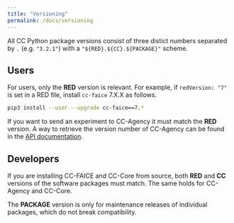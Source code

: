 ```yaml
---
title: "Versioning"
permalink: /docs/versioning
---
```


All CC Python package versions consist of three distict numbers separated by `.` (e.g. `"3.2.1"`) with a `"${RED}.${CC}.${PACKAGE}"` scheme.


## Users

For users, only the **RED** version is relevant. For example, if `redVersion: "7"` is set in a RED file, install `cc-faice` 7.X.X as follows.

```bash
pip3 install --user --upgrade cc-faice==7.*
```

If you want to send an experiment to CC-Agency it must match the **RED** version. A way to retrieve the version number of CC-Agency can be found in the [API documentation](/docs/cc-agency-api#get-version).


## Developers

If you are installing CC-FAICE and CC-Core from source, both **RED** and **CC** versions of the software packages must match. The same holds for CC-Agency and CC-Core.

The **PACKAGE** version is only for maintenance releases of individual packages, which do not break compatibility.

